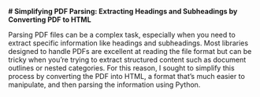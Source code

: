 **# Simplifying PDF Parsing: Extracting Headings and Subheadings by Converting PDF to HTML**

Parsing PDF files can be a complex task, especially when you need to extract specific information like headings and subheadings. Most libraries designed to handle PDFs are excellent at reading the file format but can be tricky when you’re trying to extract structured content such as document outlines or nested categories. For this reason, I sought to simplify this process by converting the PDF into HTML, a format that’s much easier to manipulate, and then parsing the information using Python.

